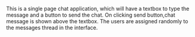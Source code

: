This is a single page chat application, which will have a textbox to type the message and a button to send the chat.
On clicking send button,chat message is shown above the textbox. The users are assigned randomly to the messages thread in the interface.
